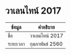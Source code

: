 # วาเลนไทน์ 2017
| ข้อมูล          | คำอธิบาย       |
| ------------- | ------------- |
| ชื่อ            | วาเลนไทน์ 2017          |
| ระยะเวลา       | กุมภาพันธ์ 2560 |
